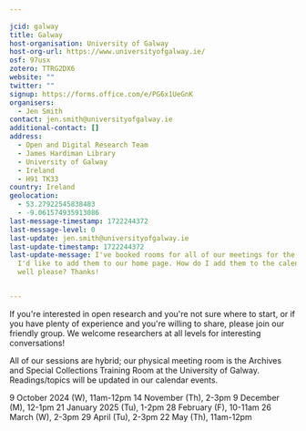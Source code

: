 ```yaml
---
    
jcid: galway
title: Galway
host-organisation: University of Galway
host-org-url: https://www.universityofgalway.ie/
osf: 97usx
zotero: TTRG2DX6
website: ""
twitter: ""
signup: https://forms.office.com/e/PG6x1UeGnK
organisers:
  - Jen Smith
contact: jen.smith@universityofgalway.ie
additional-contact: []
address:
  - Open and Digital Research Team
  - James Hardiman Library
  - University of Galway
  - Ireland
  - H91 TK33
country: Ireland
geolocation:
  - 53.27922545838483
  - -9.061574935913086
last-message-timestamp: 1722244372
last-message-level: 0
last-update: jen.smith@universityofgalway.ie
last-update-timestamp: 1722244372
last-update-message: I've booked rooms for all of our meetings for the year, so
  I'd like to add them to our home page. How do I add them to the calendar as
  well please? Thanks!


---
```


If you're interested in open research and you're not sure where to start, or if you have plenty of experience and you're willing to share, please join our friendly group. We welcome researchers at all levels for interesting conversations!

All of our sessions are hybrid; our physical meeting room is the Archives and Special Collections Training Room at the University of Galway. Readings/topics will be updated in our calendar events.

9 October 2024 (W), 11am-12pm
14 November (Th), 2-3pm
9 December (M), 12-1pm
21 January 2025 (Tu), 1-2pm
28 February (F), 10-11am
26 March (W), 2-3pm
29 April (Tu), 2-3pm
22 May (Th), 11am-12pm
